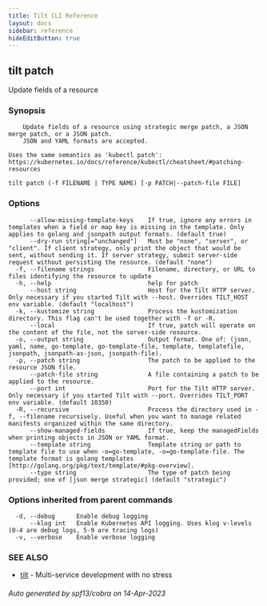 ```yaml
---
title: Tilt CLI Reference
layout: docs
sidebar: reference
hideEditButton: true
---
```

## tilt patch

Update fields of a resource

### Synopsis


		Update fields of a resource using strategic merge patch, a JSON merge patch, or a JSON patch.
		JSON and YAML formats are accepted.

    Uses the same semantics as 'kubectl patch':
    https://kubernetes.io/docs/reference/kubectl/cheatsheet/#patching-resources


```
tilt patch (-f FILENAME | TYPE NAME) [-p PATCH|--patch-file FILE]
```

### Options

```
      --allow-missing-template-keys    If true, ignore any errors in templates when a field or map key is missing in the template. Only applies to golang and jsonpath output formats. (default true)
      --dry-run string[="unchanged"]   Must be "none", "server", or "client". If client strategy, only print the object that would be sent, without sending it. If server strategy, submit server-side request without persisting the resource. (default "none")
  -f, --filename strings               Filename, directory, or URL to files identifying the resource to update
  -h, --help                           help for patch
      --host string                    Host for the Tilt HTTP server. Only necessary if you started Tilt with --host. Overrides TILT_HOST env variable. (default "localhost")
  -k, --kustomize string               Process the kustomization directory. This flag can't be used together with -f or -R.
      --local                          If true, patch will operate on the content of the file, not the server-side resource.
  -o, --output string                  Output format. One of: (json, yaml, name, go-template, go-template-file, template, templatefile, jsonpath, jsonpath-as-json, jsonpath-file).
  -p, --patch string                   The patch to be applied to the resource JSON file.
      --patch-file string              A file containing a patch to be applied to the resource.
      --port int                       Port for the Tilt HTTP server. Only necessary if you started Tilt with --port. Overrides TILT_PORT env variable. (default 10350)
  -R, --recursive                      Process the directory used in -f, --filename recursively. Useful when you want to manage related manifests organized within the same directory.
      --show-managed-fields            If true, keep the managedFields when printing objects in JSON or YAML format.
      --template string                Template string or path to template file to use when -o=go-template, -o=go-template-file. The template format is golang templates [http://golang.org/pkg/text/template/#pkg-overview].
      --type string                    The type of patch being provided; one of [json merge strategic] (default "strategic")
```

### Options inherited from parent commands

```
  -d, --debug      Enable debug logging
      --klog int   Enable Kubernetes API logging. Uses klog v-levels (0-4 are debug logs, 5-9 are tracing logs)
  -v, --verbose    Enable verbose logging
```

### SEE ALSO

* [tilt](tilt.html)	 - Multi-service development with no stress

###### Auto generated by spf13/cobra on 14-Apr-2023
